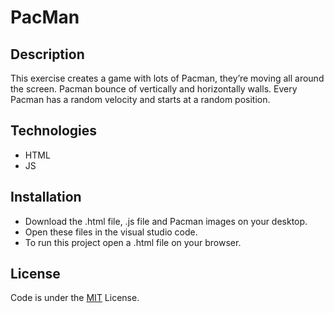 # PacMan
## Description
  This exercise creates a game with lots of Pacman, they’re moving all around the screen. Pacman bounce of vertically and horizontally walls. Every Pacman has a random velocity and starts at a random position.
## Technologies
* HTML<br>
* JS
## Installation
 * Download the .html file, .js file and Pacman images on your desktop.
 * Open these files in the visual studio code.
 * To run this project open a .html file on your browser.
 ## License
  Code is under the [MIT](https://choosealicense.com/licenses/mit/) License.
